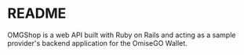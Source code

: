 # README

OMGShop is a web API built with Ruby on Rails and acting as a sample provider's backend application for the OmiseGO Wallet.
